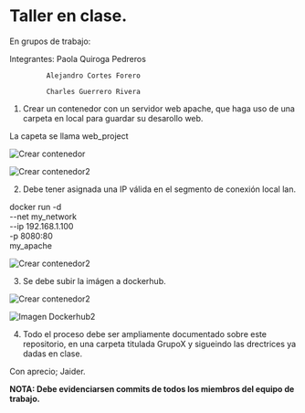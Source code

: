# Taller en clase.

En grupos de trabajo:

Integrantes: Paola Quiroga Pedreros

             Alejandro Cortes Forero
             
             Charles Guerrero Rivera

1. Crear un contenedor con un servidor web apache, que haga uso de una carpeta en local  para guardar su desarollo web.

La capeta se llama web_project

<img src=https://github.com/jaiderospina/DevSecOps/blob/main/1.Crear%20un%20contenedor.png
 alt="Crear contenedor">
</p>


<img src=https://github.com/jaiderospina/DevSecOps/blob/main/1.1%20Crear%20un%20contenedor.png
 alt="Crear contenedor2">
</p>

2. Debe tener asignada una IP válida en el segmento de conexión local lan.

docker run -d \
  --net my_network \
  --ip 192.168.1.100 \
  -p 8080:80 \
  my_apache

<img src=https://github.com/jaiderospina/DevSecOps/blob/main/2%20ip.png
 alt="Crear contenedor2">
</p>


3. Se debe  subir la imágen a dockerhub.

<img src=https://github.com/jaiderospina/DevSecOps/blob/main/3.1.png
 alt="Crear contenedor2">
</p>


<img src=https://github.com/jaiderospina/DevSecOps/blob/main/3.2.png
 alt="Imagen Dockerhub2">
</p>


4. Todo el proceso debe ser ampliamente documentado sobre este repositorio, en una carpeta titulada GrupoX y sigueindo las drectrices ya dadas en clase.

Con aprecio; Jaider.


**NOTA: Debe evidenciarsen commits de todos los miembros del equipo de trabajo.**
